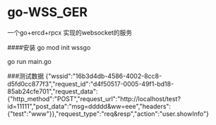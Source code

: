 # go-WSS_GER
一个go+ercd+rpcx 实现的websocket的服务

####安装
go mod init wssgo

go run main.go

###测试数据
{"wssid":"16b3d4db-4586-4002-8cc8-d5fd0cc877f3","request_id":"d4f50517-0005-49f1-bd18-85ab24cfe701","request_data":{"http_method":"POST","request_url":"http:\/\/localhost\/test?id=11111","post_data":"msg=ddddd&ww=eee","headers":{"test":"www"}},"request_type":"req&resp","action":"user.showInfo"}